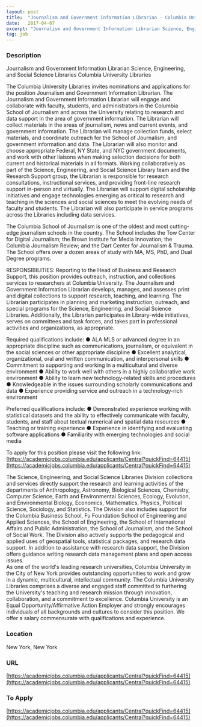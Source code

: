 ```yaml
---
layout: post
title:  "Journalism and Government Information Librarian - Columbia University Libraries"
date:   2017-04-07
excerpt: "Journalism and Government Information Librarian Science, Engineering, and Social Science Libraries Columbia University Libraries The Columbia University Libraries invites nominations and applications for the position Journalism and Government Information Librarian. The Journalism and Government Information Librarian will engage and collaborate with faculty, students, and administrators in the Columbia School of..."
tag: job
---
```


### Description   

Journalism and Government Information Librarian
Science, Engineering, and Social Science Libraries
Columbia University Libraries

The Columbia University Libraries invites nominations and applications for the position Journalism and Government Information Librarian. The Journalism and Government Information Librarian will engage and collaborate with faculty, students, and administrators in the Columbia School of Journalism and across the University relating to research and data support in the area of government information. The Librarian will collect materials in the areas of journalism, news and current events, and government information. The Librarian will manage collection funds, select materials, and coordinate outreach for the School of Journalism, and government information and data. The Librarian will also monitor and choose appropriate Federal, NY State, and NYC government documents, and work with other liaisons when making selection decisions for both current and historical materials in all formats. Working collaboratively as part of the Science, Engineering, and Social Science Library team and the Research Support group, the Librarian is responsible for research consultations, instructional services, and providing front-line research support in-person and virtually. The Librarian will support digital scholarship initiatives and engage technologies emerging as critical to research and teaching in the sciences and social sciences to meet the evolving needs of faculty and students. The Librarian will also participate in service programs across the Libraries including data services.

The Columbia School of Journalism is one of the oldest and most cutting-edge journalism schools in the country. The School includes the Tow Center for Digital Journalism; the Brown Institute for Media Innovation; the Columbia Journalism Review; and the Dart Center for Journalism & Trauma. The School offers over a dozen areas of study with MA, MS, PhD, and Dual Degree programs. 

RESPONSIBILITIES: Reporting to the Head of Business and Research Support, this position provides outreach, instruction, and collections services to researchers at Columbia University.  The Journalism and Government Information Librarian develops, manages, and assesses print and digital collections to support research, teaching, and learning. The Librarian participates in planning and marketing instruction, outreach, and special programs for the Science, Engineering, and Social Science Libraries. Additionally, the Librarian participates in Library-wide initiatives, serves on committees and task forces, and takes part in professional activities and organizations, as appropriate.
 
Required qualifications include:
●	ALA MLS or advanced degree in an appropriate discipline such as communications, journalism, or equivalent in the social sciences or other appropriate discipline
●	Excellent analytical, organizational, oral and written communication, and interpersonal skills
●	Commitment to supporting and working in a multicultural and diverse environment
●	Ability to work well with others in a highly collaborative work environment
●	Ability to learn new technology-related skills and procedures
●	Knowledgeable in the issues surrounding scholarly communications and data 
●	Experience providing service and outreach in a technology-rich environment

Preferred qualifications include:
●	Demonstrated experience working with statistical datasets and the ability to effectively communicate with faculty, students, and staff about textual numerical and spatial data resources
●	Teaching or training experience
●	Experience in identifying and evaluating software applications
●	Familiarity with emerging technologies and social media

To apply for this position please visit the following link:
[https://academicjobs.columbia.edu/applicants/Central?quickFind=64415](https://academicjobs.columbia.edu/applicants/Central?quickFind=64415)

The Science, Engineering, and Social Science Libraries Division collections and services directly support the research and learning activities of the departments of Anthropology, Astronomy, Biological Sciences, Chemistry, Computer Science, Earth and Environmental Sciences, Ecology, Evolution, and Environmental Biology, Economics, Mathematics, Physics, Political Science, Sociology, and Statistics. The Division also includes support for the Columbia Business School, Fu Foundation School of Engineering and Applied Sciences, the School of Engineering, the School of International Affairs and Public Administration, the School of Journalism, and the School of Social Work. The Division also actively supports the pedagogical and applied uses of geospatial tools, statistical packages, and research data support. In addition to assistance with research data support, the Division offers guidance writing research data management plans and open access issues.    
As one of the world's leading research universities, Columbia University in the City of New York provides outstanding opportunities to work and grow in a dynamic, multicultural, intellectual community. The Columbia University Libraries comprises a diverse and engaged staff committed to furthering the University's teaching and research mission through innovation, collaboration, and a commitment to excellence.
Columbia University is an Equal Opportunity/Affirmative Action Employer and strongly encourages individuals of all backgrounds and cultures to consider this position. We offer a salary commensurate with qualifications and experience.









### Location   

New York, New York


### URL   

[https://academicjobs.columbia.edu/applicants/Central?quickFind=64415](https://academicjobs.columbia.edu/applicants/Central?quickFind=64415)

### To Apply   

[https://academicjobs.columbia.edu/applicants/Central?quickFind=64415](https://academicjobs.columbia.edu/applicants/Central?quickFind=64415)





